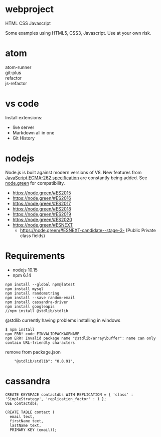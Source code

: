 # webproject
HTML CSS Javascript

Some examples using HTML5, CSS3, Javascript.
Use at your own risk.

# atom

atom-runner  
git-plus  
refactor  
js-refactor  

# vs code

Install extensions:
- live server  
- Markdown all in one  
- Git History  

# nodejs
Node.js is built against modern versions of V8. New features from [JavaScript ECMA-262 specification](http://www.ecma-international.org/publications/standards/Ecma-262.htm) are constantly being added. See [node.green](https://node.green/) for compatibility.
- https://node.green/#ES2015
- https://node.green/#ES2016
- https://node.green/#ES2017
- https://node.green/#ES2018
- https://node.green/#ES2019
- https://node.green/#ES2020
- https://node.green/#ESNEXT
  - https://node.green/#ESNEXT-candidate--stage-3- (Public Private class fields)

# Requirements

* nodejs 10.15
* npm 6.14 
  
```
npm install --global npm@latest
npm install mysql
npm install randomstring
npm install --save random-email
npm install cassandra-driver
npm install googleapis
//npm install @stdlib/stdlib
```

@stdlib currently having problems installing in windows
```
$ npm install
npm ERR! code EINVALIDPACKAGENAME
npm ERR! Invalid package name "@stdlib/array\buffer": name can only contain URL-friendly characters
```
remove from package.json 
```
    "@stdlib/stdlib": "0.0.91",
```

# cassandra

```
CREATE KEYSPACE contactdbs WITH REPLICATION = { 'class' : 'SimpleStrategy', 'replication_factor' : 1 };
USE contactdbs;

CREATE TABLE contact (
  email text,
  firstName text,
  lastName text,
  PRIMARY KEY (email));
```
